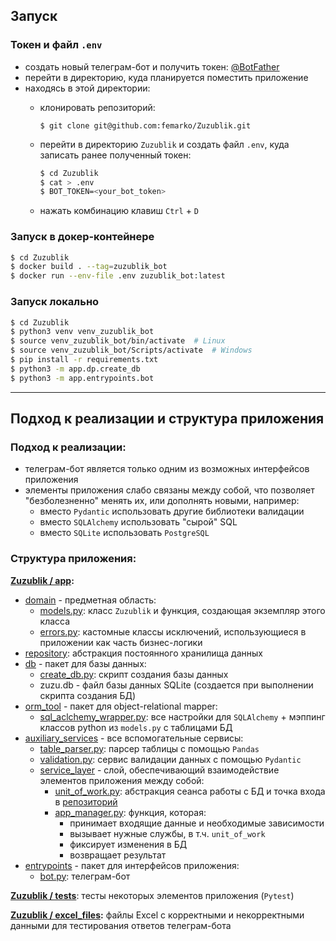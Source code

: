## Запуск
### Токен и файл `.env`
- создать новый телеграм-бот и получить токен: [@BotFather](https://t.me/BotFather)
- перейти в директорию, куда планируется поместить приложение
- находясь в этой директории:
  - клонировать репозиторий:
    ```bas
    $ git clone git@github.com:femarko/Zuzublik.git
    ```

  - перейти в директорию ```Zuzublik``` и создать файл ```.env```, куда записать ранее
  полученный токен:
    ```bash
    $ cd Zuzublik
    $ cat > .env
    $ BOT_TOKEN=<your_bot_token>
    ```
  - нажать комбинацию клавиш `Ctrl` + `D`

### Запуск в докер-контейнере
```bash
$ cd Zuzublik
$ docker build . --tag=zuzublik_bot
$ docker run --env-file .env zuzublik_bot:latest
```
### Запуск локально
```bash
$ cd Zuzublik
$ python3 venv venv_zuzublik_bot
$ source venv_zuzublik_bot/bin/activate  # Linux
$ source venv_zuzublik_bot/Scripts/activate  # Windows
$ pip install -r requirements.txt
$ python3 -m app.dp.create_db
$ python3 -m app.entrypoints.bot
```
---
## Подход к реализации и структура приложения

### Подход к реализации:
- телеграм-бот является только одним из возможных интерфейсов 
приложения
- элементы приложения слабо связаны между собой, что позволяет "безболезненно" 
менять их, или дополнять новыми, например:
  - вместо ```Pydantic``` использовать другие
  библиотеки валидации
  - вместо ```SQLAlchemy``` использовать "сырой" SQL
  - вместо ```SQLite``` использовать ```PostgreSQL```
### Структура приложения:
**[Zuzublik / app](https://github.com/femarko/Zuzublik/tree/main/app):**
  - [domain](https://github.com/femarko/Zuzublik/tree/main/app/domain) - предметная 
область:
    - [models.py](https://github.com/femarko/Zuzublik/blob/main/app/domain/models.py): 
класс ```Zuzublik``` и функция, создающая экземпляр этого класса
    - [errors.py](https://github.com/femarko/Zuzublik/blob/main/app/domain/errors.py): 
    кастомные классы исключений, использующиеся в приложении как часть бизнес-логики
  - [repository](https://github.com/femarko/Zuzublik/tree/main/app/repository): 
абстракция постоянного хранилища данных
  - [db](https://github.com/femarko/Zuzublik/tree/main/app/db) - пакет для базы данных:
    - [create_db.py](https://github.com/femarko/Zuzublik/blob/main/app/db/create_db.py): 
    скрипт создания базы данных
    - zuzu.db - файл базы данных SQLite (создается при выполнении скрипта создания БД)
  - [orm_tool](https://github.com/femarko/Zuzublik/tree/main/app/orm_tool) - пакет 
для object-relational mapper:
    - [sql_aclchemy_wrapper.py](https://github.com/femarko/Zuzublik/blob/main/app/orm_tool/sql_aclchemy_wrapper.py): 
все настройки для ```SQLAlchemy``` + мэппинг классов python из ```models.py``` с таблицами БД
  - [auxiliary_services](https://github.com/femarko/Zuzublik/tree/main/app/auxiliary_services) - 
все вспомогательные сервисы:
    - [table_parser.py](https://github.com/femarko/Zuzublik/blob/main/app/auxiliary_services/table_parser.py): 
    парсер таблицы с помощью ```Pandas```
    - [validation.py](https://github.com/femarko/Zuzublik/blob/main/app/auxiliary_services/validation.py): 
сервис валидации данных с помощью ```Pydantic```
    - [service_layer](https://github.com/femarko/Zuzublik/tree/main/app/service_layer) - 
слой, обеспечивающий взаимодействие элементов приложения между собой:
      - [unit_of_work.py](https://github.com/femarko/Zuzublik/blob/main/app/service_layer/unit_of_work.py): 
абстракция сеанса работы с БД и точка входа в [репозиторий](https://github.com/femarko/Zuzublik/tree/main/app/repository)
      - [app_manager.py](https://github.com/femarko/Zuzublik/blob/main/app/service_layer/app_manager.py): 
функция, которая:
        - принимает входящие данные и необходимые зависимости
        - вызывает нужные службы, в т.ч. ```unit_of_work```
        - фиксирует изменения в БД
        - возвращает результат
  - [entrypoints](https://github.com/femarko/Zuzublik/tree/main/app/entrypoints) - пакет для 
интерфейсов приложения:
    - [bot.py](https://github.com/femarko/Zuzublik/blob/main/app/entrypoints/bot.py): телеграм-бот

**[Zuzublik / tests](https://github.com/femarko/Zuzublik/tree/main/tests)**: тесты некоторых элементов приложения 
(```Pytest```)

**[Zuzublik / excel_files](https://github.com/femarko/Zuzublik/tree/main/excel_files):** файлы Excel с корректными 
и некорректными данными для тестирования ответов телеграм-бота